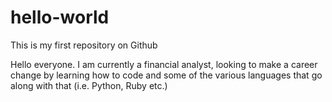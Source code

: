 # hello-world
This is my first repository on Github

Hello everyone.  I am currently a financial analyst, looking to make a career change by learning how to code and some of the various languages that go along with that (i.e. Python, Ruby etc.)
